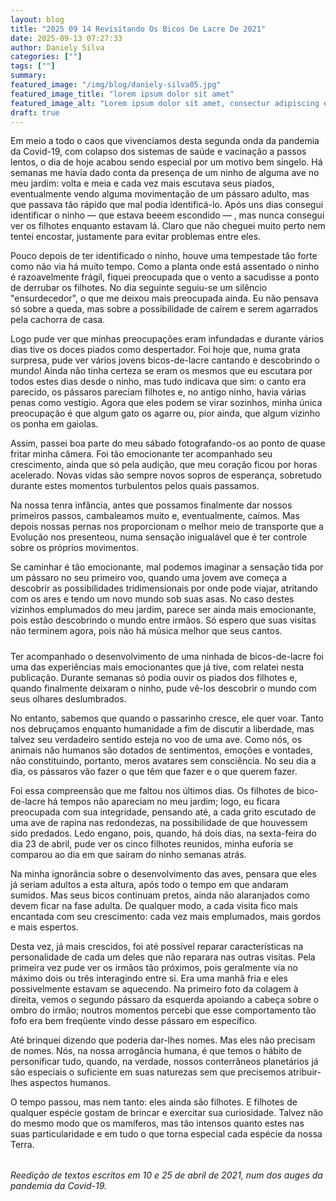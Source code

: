 ```yaml
---
layout: blog
title: "2025 09 14 Revisitando Os Bicos De Lacre De 2021"
date: 2025-09-13 07:27:33
author: Daniely Silva
categories: [""]
tags: [""]
summary:
featured_image: "/img/blog/daniely-silva05.jpg"
featured_image_title: "lorem ipsum dolor sit amet"
featured_image_alt: "Lorem ipsum dolor sit amet, consectur adipiscing elit."
draft: true
---
```




Em meio a todo o caos que vivenciamos desta segunda onda da pandemia da Covid-19, com colapso dos sistemas de saúde e vacinação a passos lentos, o dia de hoje acabou sendo especial por um motivo bem singelo. Há semanas me havia dado conta da presença de um ninho de alguma ave no meu jardim: volta e meia e cada vez mais escutava seus piados, eventualmente vendo alguma movimentação de um pássaro adulto, mas que passava tão rápido que mal podia identificá-lo. Após uns dias consegui identificar o ninho — que estava beeem escondido — , mas nunca consegui ver os filhotes enquanto estavam lá. Claro que não cheguei muito perto nem tentei encostar, justamente para evitar problemas entre eles.

Pouco depois de ter identificado o ninho, houve uma tempestade tão forte como não via há muito tempo. Como a planta onde está assentado o ninho é razoavelmente frágil, fiquei preocupada que o vento a sacudisse a ponto de derrubar os filhotes. No dia seguinte seguiu-se um silêncio "ensurdecedor", o que me deixou mais preocupada ainda. Eu não pensava só sobre a queda, mas sobre a possibilidade de caírem e serem agarrados pela cachorra de casa.

Logo pude ver que minhas preocupações eram infundadas e durante vários dias tive os doces piados como despertador. Foi hoje que, numa grata surpresa, pude ver vários jovens bicos-de-lacre cantando e descobrindo o mundo! Ainda não tinha certeza se eram os mesmos que eu escutara por todos estes dias desde o ninho, mas tudo indicava que sim: o canto era parecido, os pássaros pareciam filhotes e, no antigo ninho, havia várias penas como vestígio. Agora que eles podem se virar sozinhos, minha única preocupação é que algum gato os agarre ou, pior ainda, que algum vizinho os ponha em gaiolas.


Assim, passei boa parte do meu sábado fotografando-os ao ponto de quase fritar minha câmera. Foi tão emocionante ter acompanhado seu crescimento, ainda que só pela audição, que meu coração ficou por horas acelerado. Novas vidas são sempre novos sopros de esperança, sobretudo durante estes momentos turbulentos pelos quais passamos.

Na nossa tenra infância, antes que possamos finalmente dar nossos primeiros passos, cambaleamos muito e, eventualmente, caímos. Mas depois nossas pernas nos proporcionam o melhor meio de transporte que a Evolução nos presenteou, numa sensação inigualável que é ter controle sobre os próprios movimentos.



Se caminhar é tão emocionante, mal podemos imaginar a sensação tida por um pássaro no seu primeiro voo, quando uma jovem ave começa a descobrir as possibilidades tridimensionais por onde pode viajar, atritando com os ares e tendo um novo mundo sob suas asas. No caso destes vizinhos emplumados do meu jardim, parece ser ainda mais emocionante, pois estão descobrindo o mundo entre irmãos. Só espero que suas visitas não terminem agora, pois não há música melhor que seus cantos.








#####
Ter acompanhado o desenvolvimento de uma ninhada de bicos-de-lacre foi uma das experiências mais emocionantes que já tive, com relatei nesta publicação. Durante semanas só podia ouvir os piados dos filhotes e, quando finalmente deixaram o ninho, pude vê-los descobrir o mundo com seus olhares deslumbrados.

No entanto, sabemos que quando o passarinho cresce, ele quer voar. Tanto nos debruçamos enquanto humanidade a fim de discutir a liberdade, mas talvez seu verdadeiro sentido esteja no voo de uma ave. Como nós, os animais não humanos são dotados de sentimentos, emoções e vontades, não constituindo, portanto, meros avatares sem consciência. No seu dia a dia, os pássaros vão fazer o que têm que fazer e o que querem fazer.

Foi essa compreensão que me faltou nos últimos dias. Os filhotes de bico-de-lacre há tempos não apareciam no meu jardim; logo, eu ficara preocupada com sua integridade, pensando até, a cada grito escutado de uma ave de rapina nas redondezas, na possibilidade de que houvessem sido predados. Ledo engano, pois, quando, há dois dias, na sexta-feira do dia 23 de abril, pude ver os cinco filhotes reunidos, minha euforia se comparou ao dia em que saíram do ninho semanas atrás.

Na minha ignorância sobre o desenvolvimento das aves, pensara que eles já seriam adultos a esta altura, após todo o tempo em que andaram sumidos. Mas seus bicos continuam pretos, ainda não alaranjados como devem ficar na fase adulta. De qualquer modo, a cada visita fico mais encantada com seu crescimento: cada vez mais emplumados, mais gordos e mais espertos.

Desta vez, já mais crescidos, foi até possível reparar características na personalidade de cada um deles que não reparara nas outras visitas. Pela primeira vez pude ver os irmãos tão próximos, pois geralmente via no máximo dois ou três interagindo entre si. Era uma manhã fria e eles possivelmente estavam se aquecendo. Na primeiro foto da colagem à direita, vemos o segundo pássaro da esquerda apoiando a cabeça sobre o ombro do irmão; noutros momentos percebi que esse comportamento tão fofo era bem freqüente vindo desse pássaro em específico.

Até brinquei dizendo que poderia dar-lhes nomes. Mas eles não precisam de nomes. Nós, na nossa arrogância humana, é que temos o hábito de personificar tudo, quando, na verdade, nossos conterrâneos planetários já são especiais o suficiente em suas naturezas sem que precisemos atribuir-lhes aspectos humanos.

O tempo passou, mas nem tanto: eles ainda são filhotes. E filhotes de qualquer espécie gostam de brincar e exercitar sua curiosidade. Talvez não do mesmo modo que os mamíferos, mas tão intensos quanto estes nas suas particularidade e em tudo o que torna especial cada espécie da nossa Terra.
######




*Reedição de textos escritos em 10 e 25 de abril de 2021, num dos auges da pandemia da Covid-19.*
